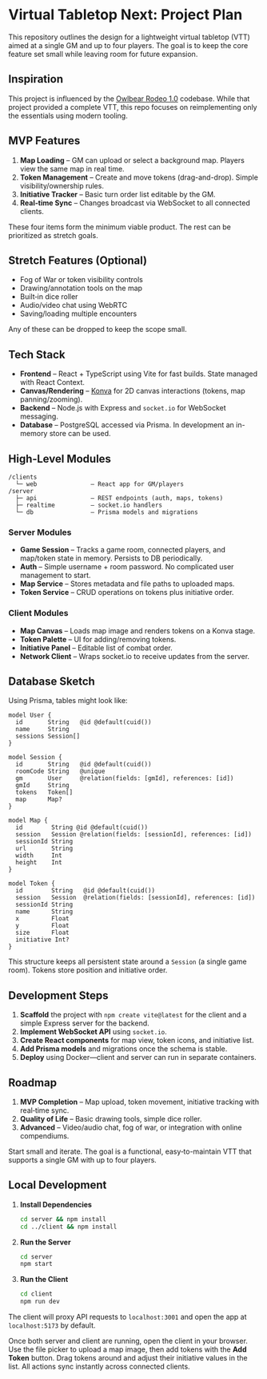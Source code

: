 # Virtual Tabletop Next: Project Plan

This repository outlines the design for a lightweight virtual tabletop (VTT) aimed at a single GM and up to four players. The goal is to keep the core feature set small while leaving room for future expansion.

## Inspiration

This project is influenced by the [Owlbear Rodeo 1.0](https://github.com/owlbear-rodeo/owlbear-rodeo-legacy) codebase. While that project provided a complete VTT, this repo focuses on reimplementing only the essentials using modern tooling.

## MVP Features

1. **Map Loading** – GM can upload or select a background map. Players view the same map in real time.
2. **Token Management** – Create and move tokens (drag-and-drop). Simple visibility/ownership rules.
3. **Initiative Tracker** – Basic turn order list editable by the GM.
4. **Real‑time Sync** – Changes broadcast via WebSocket to all connected clients.

These four items form the minimum viable product. The rest can be prioritized as stretch goals.

## Stretch Features (Optional)

- Fog of War or token visibility controls
- Drawing/annotation tools on the map
- Built‑in dice roller
- Audio/video chat using WebRTC
- Saving/loading multiple encounters

Any of these can be dropped to keep the scope small.

## Tech Stack

- **Frontend** – React + TypeScript using Vite for fast builds. State managed with React Context.
- **Canvas/Rendering** – [Konva](https://konvajs.org/) for 2D canvas interactions (tokens, map panning/zooming).
- **Backend** – Node.js with Express and `socket.io` for WebSocket messaging.
- **Database** – PostgreSQL accessed via Prisma. In development an in-memory store can be used.

## High‑Level Modules

```
/clients
  └─ web               – React app for GM/players
/server
  ├─ api               – REST endpoints (auth, maps, tokens)
  ├─ realtime          – socket.io handlers
  └─ db                – Prisma models and migrations
```

### Server Modules

- **Game Session** – Tracks a game room, connected players, and map/token state in memory. Persists to DB periodically.
- **Auth** – Simple username + room password. No complicated user management to start.
- **Map Service** – Stores metadata and file paths to uploaded maps.
- **Token Service** – CRUD operations on tokens plus initiative order.

### Client Modules

- **Map Canvas** – Loads map image and renders tokens on a Konva stage.
- **Token Palette** – UI for adding/removing tokens.
- **Initiative Panel** – Editable list of combat order.
- **Network Client** – Wraps socket.io to receive updates from the server.

## Database Sketch

Using Prisma, tables might look like:

```prisma
model User {
  id       String   @id @default(cuid())
  name     String
  sessions Session[]
}

model Session {
  id       String   @id @default(cuid())
  roomCode String   @unique
  gm       User     @relation(fields: [gmId], references: [id])
  gmId     String
  tokens   Token[]
  map      Map?
}

model Map {
  id        String @id @default(cuid())
  session   Session @relation(fields: [sessionId], references: [id])
  sessionId String
  url       String
  width     Int
  height    Int
}

model Token {
  id        String   @id @default(cuid())
  session   Session  @relation(fields: [sessionId], references: [id])
  sessionId String
  name      String
  x         Float
  y         Float
  size      Float
  initiative Int?
}
```

This structure keeps all persistent state around a `Session` (a single game room). Tokens store position and initiative order.

## Development Steps

1. **Scaffold** the project with `npm create vite@latest` for the client and a simple Express server for the backend.
2. **Implement WebSocket API** using `socket.io`.
3. **Create React components** for map view, token icons, and initiative list.
4. **Add Prisma models** and migrations once the schema is stable.
5. **Deploy** using Docker—client and server can run in separate containers.

## Roadmap

1. **MVP Completion** – Map upload, token movement, initiative tracking with real‑time sync.
2. **Quality of Life** – Basic drawing tools, simple dice roller.
3. **Advanced** – Video/audio chat, fog of war, or integration with online compendiums.

Start small and iterate. The goal is a functional, easy‑to-maintain VTT that supports a single GM with up to four players.


## Local Development

1. **Install Dependencies**
   ```bash
   cd server && npm install
   cd ../client && npm install
   ```
2. **Run the Server**
   ```bash
   cd server
   npm start
   ```
3. **Run the Client**
   ```bash
   cd client
   npm run dev
   ```
The client will proxy API requests to `localhost:3001` and open the app at `localhost:5173` by default.

Once both server and client are running, open the client in your browser. Use the file picker to upload a map image, then add tokens with the **Add Token** button. Drag tokens around and adjust their initiative values in the list. All actions sync instantly across connected clients.
